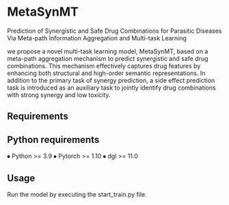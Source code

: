 # MetaSynMT
Prediction of Synergistic and Safe Drug Combinations for Parasitic Diseases Via Meta-path Information Aggregation and Multi-task Learning

we propose a novel multi-task learning model, MetaSynMT, based on a meta-path aggregation mechanism to predict synergistic and safe drug combinations.
This mechanism effectively captures drug features by enhancing both structural and high-order semantic representations.
In addition to the primary task of synergy prediction, a side effect prediction task is introduced as an auxiliary task to jointly identify drug combinations with strong synergy and low toxicity.

## Requirements
## Python requirements
⦁	Python >= 3.9
⦁	Pytorch >= 1.10
⦁	dgl >= 11.0

## Usage

Run the model by executing the start_train.py file.
